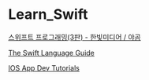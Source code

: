 # Learn_Swift

[스위프트 프로그래밍(3판) - 한빛미디어 / 야곰](https://hanbit.co.kr/store/books/look.php?p_code=B9421379018)

[The Swift Language Guide](https://jusung.gitbook.io/the-swift-language-guide/)

[IOS App Dev Tutorials](https://developer.apple.com/tutorials/app-dev-training)
